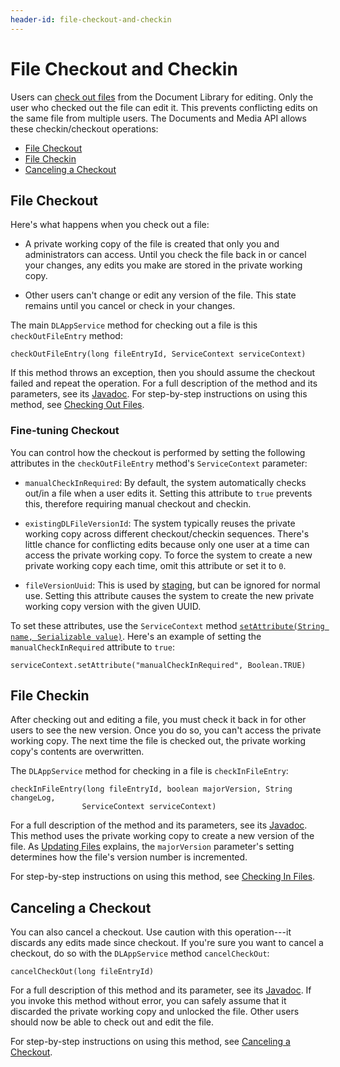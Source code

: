 ```yaml
---
header-id: file-checkout-and-checkin
---
```


# File Checkout and Checkin

Users can 
[check out files](/discover/portal/-/knowledge_base/7-2/checking-out-and-editing-files) 
from the Document Library for editing. Only the user who checked out the file 
can edit it. This prevents conflicting edits on the same file from multiple 
users. The Documents and Media API allows these checkin/checkout operations: 

-   [File Checkout](file-checkout) 
-   [File Checkin](file-checkin) 
-   [Canceling a Checkout](canceling-a-checkout) 

## File Checkout

Here's what happens when you check out a file: 

-   A private working copy of the file is created that only you and 
    administrators can access. Until you check the file back in or cancel your 
    changes, any edits you make are stored in the private working copy. 

-   Other users can't change or edit any version of the file. This state remains 
    until you cancel or check in your changes. 

The main `DLAppService` method for checking out a file is this 
`checkOutFileEntry` method: 

    checkOutFileEntry(long fileEntryId, ServiceContext serviceContext)

If this method throws an exception, then you should assume the checkout failed 
and repeat the operation. For a full description of the method and its 
parameters, see its 
[Javadoc](@platform-ref@/7.2-latest/javadocs/portal-kernel/com/liferay/document/library/kernel/service/DLAppService.html#checkOutFileEntry-long-com.liferay.portal.kernel.service.ServiceContext-). 
For step-by-step instructions on using this method, see 
[Checking Out Files](liferay.com). 

### Fine-tuning Checkout

You can control how the checkout is performed by setting the following 
attributes in the `checkOutFileEntry` method's `ServiceContext` parameter: 

-   `manualCheckInRequired`: By default, the system automatically checks out/in 
    a file when a user edits it. Setting this attribute to `true` prevents this,
    therefore requiring manual checkout and checkin. 

-   `existingDLFileVersionId`: The system typically reuses the private working
    copy across different checkout/checkin sequences. There's little chance for 
    conflicting edits because only one user at a time can access the private 
    working copy. To force the system to create a new private working copy each
    time, omit this attribute or set it to `0`. 

-   `fileVersionUuid`: This is used by 
    [staging](/discover/portal/-/knowledge_base/7-2/staging-content-for-publication), 
    but can be ignored for normal use. Setting this attribute causes the system 
    to create the new private working copy version with the given UUID. 

To set these attributes, use the `ServiceContext` method 
[`setAttribute(String name, Serializable value)`](@platform-ref@/7.2-latest/javadocs/portal-kernel/com/liferay/portal/kernel/service/ServiceContext.html#setAttribute-java.lang.String-java.io.Serializable-). 
Here's an example of setting the `manualCheckInRequired` attribute to `true`: 

    serviceContext.setAttribute("manualCheckInRequired", Boolean.TRUE)

## File Checkin

After checking out and editing a file, you must check it back in for other users 
to see the new version. Once you do so, you can't access the private working 
copy. The next time the file is checked out, the private working copy's contents 
are overwritten. 

The `DLAppService` method for checking in a file is `checkInFileEntry`: 

    checkInFileEntry(long fileEntryId, boolean majorVersion, String changeLog, 
                    ServiceContext serviceContext)

For a full description of the method and its parameters, see its 
[Javadoc](@platform-ref@/7.2-latest/javadocs/portal-kernel/com/liferay/document/library/kernel/service/DLAppService.html#checkInFileEntry-long-boolean-java.lang.String-com.liferay.portal.kernel.service.ServiceContext-). 
This method uses the private working copy to create a new version of the file. 
As 
[Updating Files](/develop/tutorials/-/knowledge_base/7-2/updating-files) 
explains, the `majorVersion` parameter's setting determines how the file's 
version number is incremented. 

For step-by-step instructions on using this method, see 
[Checking In Files](liferay.com). 

## Canceling a Checkout

You can also cancel a checkout. Use caution with this operation---it discards 
any edits made since checkout. If you're sure you want to cancel a checkout, do 
so with the `DLAppService` method `cancelCheckOut`: 

    cancelCheckOut(long fileEntryId)

For a full description of this method and its parameter, see its 
[Javadoc](@platform-ref@/7.2-latest/javadocs/portal-kernel/com/liferay/document/library/kernel/service/DLAppService.html#cancelCheckOut-long-). 
If you invoke this method without error, you can safely assume that it discarded 
the private working copy and unlocked the file. Other users should now be able 
to check out and edit the file. 

For step-by-step instructions on using this method, see 
[Canceling a Checkout](liferay.com). 

